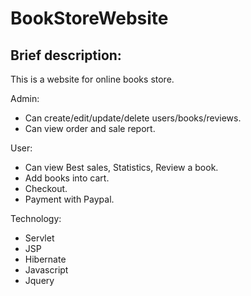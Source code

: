 # BookStoreWebsite
## Brief description:
This is a website for online books store.

Admin:
- Can create/edit/update/delete users/books/reviews.
- Can view order and sale report.

User:
- Can view Best sales, Statistics, Review a book.
- Add books into cart.
- Checkout.
- Payment with Paypal.

Technology:
- Servlet
- JSP
- Hibernate
- Javascript
- Jquery
